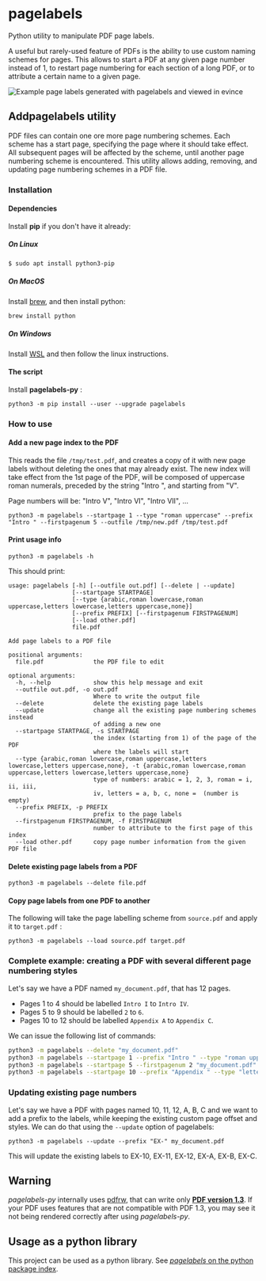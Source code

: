 # pagelabels
Python utility to manipulate PDF page labels.

A useful but rarely-used feature of PDFs is the ability to use
custom naming schemes for pages. This allows to start a PDF at
any given page number instead of 1, to restart page numbering 
for each section of a long PDF, or to attribute a certain name
to a given page.

![Example page labels generated with pagelabels and viewed in evince](https://user-images.githubusercontent.com/552629/48559767-88368380-e8ec-11e8-827c-068c1d34c588.png)

## Addpagelabels utility
PDF files can contain one ore more page numbering schemes.
Each scheme has a start page, specifying the page where it should take
effect. All subsequent pages will be affected by the scheme,
until another page numbering scheme is encountered.
This utility allows adding, removing, and updating page numbering schemes
in a PDF file.

### Installation
#### Dependencies

Install **pip** if you don't have it already:
##### On Linux
```bash
$ sudo apt install python3-pip
```

##### On MacOS
Install [brew](https://brew.sh/), and then install python:

```bash
brew install python
```

##### On Windows
Install [WSL](https://docs.microsoft.com/en-us/windows/wsl/about)
and then follow the linux instructions.

#### The script
Install **pagelabels-py** :
```
python3 -m pip install --user --upgrade pagelabels 
```

### How to use

#### Add a new page index to the PDF
This reads the file `/tmp/test.pdf`,
and creates a copy of it with new page labels
without deleting the ones that may already exist.
The new index will take effect from the 1st page of the PDF,
will be composed of uppercase roman numerals, preceded by the string "Intro ",
and starting from "V".

Page numbers will be: "Intro V", "Intro VI", "Intro VII", ...
```
python3 -m pagelabels --startpage 1 --type "roman uppercase" --prefix "Intro " --firstpagenum 5 --outfile /tmp/new.pdf /tmp/test.pdf
```

#### Print usage info
```
python3 -m pagelabels -h
```

This should print:
```
usage: pagelabels [-h] [--outfile out.pdf] [--delete | --update]
                  [--startpage STARTPAGE]
                  [--type {arabic,roman lowercase,roman uppercase,letters lowercase,letters uppercase,none}]
                  [--prefix PREFIX] [--firstpagenum FIRSTPAGENUM]
                  [--load other.pdf]
                  file.pdf

Add page labels to a PDF file

positional arguments:
  file.pdf              the PDF file to edit

optional arguments:
  -h, --help            show this help message and exit
  --outfile out.pdf, -o out.pdf
                        Where to write the output file
  --delete              delete the existing page labels
  --update              change all the existing page numbering schemes instead
                        of adding a new one
  --startpage STARTPAGE, -s STARTPAGE
                        the index (starting from 1) of the page of the PDF
                        where the labels will start
  --type {arabic,roman lowercase,roman uppercase,letters lowercase,letters uppercase,none}, -t {arabic,roman lowercase,roman uppercase,letters lowercase,letters uppercase,none}
                        type of numbers: arabic = 1, 2, 3, roman = i, ii, iii,
                        iv, letters = a, b, c, none =  (number is empty)
  --prefix PREFIX, -p PREFIX
                        prefix to the page labels
  --firstpagenum FIRSTPAGENUM, -f FIRSTPAGENUM
                        number to attribute to the first page of this index
  --load other.pdf      copy page number information from the given PDF file
```

#### Delete existing page labels from a PDF
```
python3 -m pagelabels --delete file.pdf
```

#### Copy page labels from one PDF to another
The following will take the page labelling scheme from `source.pdf` and 
apply it to `target.pdf` :
```
python3 -m pagelabels --load source.pdf target.pdf
```

### Complete example: creating a PDF with several different page numbering styles
Let's say we have a PDF named `my_document.pdf`, that has 12 pages.
 * Pages 1 to 4 should be labelled `Intro I` to `Intro IV`.
 * Pages 5 to 9 should be labelled `2` to `6`.
 * Pages 10 to 12 should be labelled `Appendix A` to `Appendix C`.

We can issue the following list of commands:

```bash
python3 -m pagelabels --delete "my_document.pdf"
python3 -m pagelabels --startpage 1 --prefix "Intro " --type "roman uppercase" "my_document.pdf"
python3 -m pagelabels --startpage 5 --firstpagenum 2 "my_document.pdf"
python3 -m pagelabels --startpage 10 --prefix "Appendix " --type "letters uppercase" "my_document.pdf"
```

### Updating existing page numbers
Let's say we have a PDF with pages named 10, 11, 12, A, B, C
and we want to add a prefix to the labels, while keeping the existing custom
page offset and styles. We can do that using the `--update` option of pagelabels:

```
python3 -m pagelabels --update --prefix "EX-" my_document.pdf
```

This will update the existing labels to EX-10, EX-11, EX-12, EX-A, EX-B, EX-C.

## Warning
*pagelabels-py* internally uses [pdfrw](https://github.com/pmaupin/pdfrw), that can write only [**PDF version 1.3**](https://en.wikipedia.org/wiki/History_of_the_Portable_Document_Format_(PDF)). If your PDF uses features that are not compatible with PDF 1.3, you may see it not being rendered correctly after using *pagelabels-py*.

## Usage as a python library
This project can be used as a python library.
See [*pagelabels* on the python package index](https://pypi.org/project/pagelabels/).

